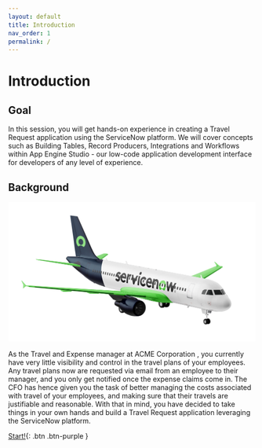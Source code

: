 ```yaml
---
layout: default
title: Introduction
nav_order: 1
permalink: /
---
```


# Introduction
## Goal

In this session, you will get hands-on experience in creating a Travel Request application using the ServiceNow platform. We will cover concepts such as Building Tables, Record Producers, Integrations and Workflows within App Engine Studio - our low-code application development interface for developers of any level of experience.

## Background

![relative](docs/images/nowairline.png)

As the Travel and Expense manager at ACME Corporation , you currently have very little visibility and control in the travel plans of your employees. Any travel plans now are requested via email from an employee to their manager, and you only get notified once the expense claims come in. The CFO has hence given you the task of better managing the costs associated with travel of your employees, and making sure that their travels are justifiable and reasonable. With that in mind, you have decided to take things in your own hands and build a Travel Request application leveraging the ServiceNow platform.

[Start!](https://shaoservicenow.github.io/travelrequest/docs/Exercise%201.html){: .btn .btn-purple }